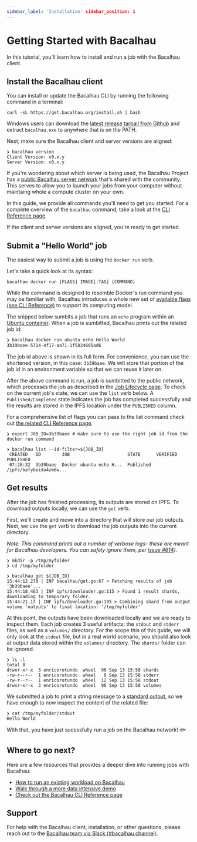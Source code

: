 ```yaml
---
sidebar_label: 'Installation' sidebar_position: 1
---
```


# Getting Started with Bacalhau

In this tutorial, you'll learn how to install and run a job with the Bacalhau client. 

## Install the Bacalhau client

You can install or update the Bacalhau CLI by running the following command in a terminal:

```
curl -sL https://get.bacalhau.org/install.sh | bash
```

Windows users can download the [latest release tarball from Github](https://github.com/filecoin-project/bacalhau/releases) and extract `bacalhau.exe` to anywhere that is on the PATH.

Next, make sure the Bacalhau client and server versions are aligned:

```
❯ bacalhau version
Client Version: v0.x.y
Server Version: v0.x.y
```

If you're wondering about which server is being used, the Bacalhau Project has a [public Bacalhau server network](../about-bacalhau/introduction) that's shared with the community. This serves to allow you to launch your jobs from your computer without maintaing whole a compute cluster on your own.

In this guide, we provide all commands you'll need to get you started. For a complete overview of the `bacalhau` command, take a look at the [CLI Reference page](../all-flags).

If the client and server versions are aligned, you're ready to get started.

## Submit a "Hello World" job

The easiest way to submit a job is using the `docker run` verb.

Let's take a quick look at its syntax: 

`bacalhau docker run [FLAGS] IMAGE[:TAG] [COMMAND]` 

While the command is designed to resemble Docker's run command you may be familiar with, Bacalhau introduces a whole new set of [available flags (see CLI Reference)](../all-flags#docker-run) to support its computing model.

The snipped below sumbits a job that runs an `echo` program within an [Ubuntu container](https://hub.docker.com/_/ubuntu). When a job is sumbitted, Bacalhau prints out the related job id:

```zsh
❯ bacalhau docker run ubuntu echo Hello World
3b39baee-5714-4f17-aa71-1f5824665ad6
```

The job id above is shown in its full form. For convenience, you can use the shortened version, in this case: `3b39baee`. We will store that portion of the job id in an environment variable so that we can reuse it later on.

After the above command is run, a job is sumbitted to the public network, which processes the job as described in the [Job Lifecycle page](../about-bacalhau/architecture#job-lifecycle). To check on the current job's state,  we can use the `list` verb below. A `Published/Completed` state indicates the job has completed successfully and the results are stored in the IPFS location under the `PUBLISHED` column.

For a comprehensive list of flags you can pass to the list command check out [the related CLI Reference page](../all-flags#list).

```
❯ export JOB_ID=3b39baee # make sure to use the right job id from the docker run command

❯ bacalhau list --id-filter=${JOB_ID}
 CREATED   ID        JOB                      STATE      VERIFIED  PUBLISHED
 07:20:32  3b39baee  Docker ubuntu echo H...  Published            /ipfs/bafybeidu4zm6w...
```

## Get results

After the job has finished processing, its outputs are stored on IPFS. To download outputs locally, we can use the `get` verb.


First, we'll create and move into a directory that will store our job outputs. Next, we use the `get` verb to download the job outputs into the current directory.

_Note: This command prints out a number of verbose logs- these are meant for Bacalhau developers. You can safely ignore them, per [issue #614](https://github.com/filecoin-project/bacalhau/issues/614))._

```
❯ mkdir -p /tmp/myfolder
❯ cd /tmp/myfolder

❯ bacalhau get ${JOB_ID}
15:44:12.278 | INF bacalhau/get.go:67 > Fetching results of job '3b39baee'...
15:44:18.463 | INF ipfs/downloader.go:115 > Found 1 result shards, downloading to temporary folder.
15:44:21.17 | INF ipfs/downloader.go:195 > Combining shard from output volume 'outputs' to final location: '/tmp/myfolder'
```

At this point, the outputs have been downloaded locally and we are ready to inspect them. Each job creates 3 useful artifacts: the `stdout` and `stderr` files, as well as a `volumes/` directory. For the scope this of this guide, we will only look at the `stdout` file, but in a real world scenario, you should also look at output data stored within the `volumes/` directory. The `shards/` folder can be ignored.

```
❯ ls -l
total 8
drwxr-xr-x  3 enricorotundo  wheel  96 Sep 13 15:58 shards
-rw-r--r--  1 enricorotundo  wheel   0 Sep 13 15:58 stderr
-rw-r--r--  1 enricorotundo  wheel  12 Sep 13 15:58 stdout
drwxr-xr-x  3 enricorotundo  wheel  96 Sep 13 15:58 volumes
```

We submitted a job to print a string message to a [standard output](https://en.wikipedia.org/wiki/Standard_streams), so we have enough to now inspect the content of the related file:

```
❯ cat /tmp/myfolder/stdout
Hello World
```

With that, you have just sucessfully run a job on the Bacalhau network! :fish:

## Where to go next?

Here are a few resources that provides a deeper dive into running jobs with Bacalhau: 

* [How to run an existing workload on Bacalhau](../getting-started/workload-onboarding.md)
* [Walk through a more data intensive demo](../examples/data-engineering/image-processing/index.md)
* [Check out the Bacalhau CLI Reference page](../all-flags.md)

## Support

For help with the Bacalhau client, installation, or other questions, please reach out to the [Bacalhau team via Slack (#bacalhau channel)](https://filecoin.io/slack).
